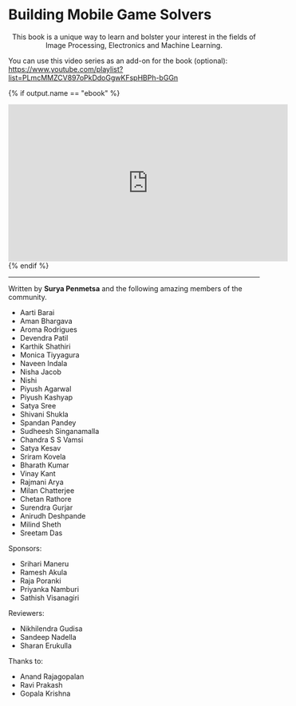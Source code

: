 # Building Mobile Game Solvers

<p style="text-align:center;">This book is a unique way to learn and bolster your interest in the fields of Image Processing, Electronics and Machine Learning.</p>

You can use this video series as an add-on for the book (optional): https://www.youtube.com/playlist?list=PLmcMMZCV897oPkDdoGgwKFspHBPh-bGGn

{% if output.name == "ebook" %}
<iframe width="560" height="315" src="https://www.youtube.com/embed/videoseries?list=PLmcMMZCV897oPkDdoGgwKFspHBPh-bGGn" frameborder="0" allowfullscreen></iframe>
{% endif %}

<hr>

Written by **Surya Penmetsa** and the following amazing members of the community.

* Aarti Barai
* Aman Bhargava
* Aroma Rodrigues
* Devendra Patil
* Karthik Shathiri
* Monica Tiyyagura
* Naveen Indala
* Nisha Jacob
* Nishi
* Piyush Agarwal
* Piyush Kashyap
* Satya Sree
* Shivani Shukla
* Spandan Pandey
* Sudheesh Singanamalla
* Chandra S S Vamsi
* Satya Kesav
* Sriram Kovela
* Bharath Kumar
* Vinay Kant
* Rajmani Arya
* Milan Chatterjee
* Chetan Rathore
* Surendra Gurjar
* Anirudh Deshpande
* Milind Sheth
* Sreetam Das

Sponsors:
* Srihari Maneru
* Ramesh Akula
* Raja Poranki
* Priyanka Namburi
* Sathish Visanagiri

Reviewers:
* Nikhilendra Gudisa
* Sandeep Nadella
* Sharan Erukulla

Thanks to:
* Anand Rajagopalan
* Ravi Prakash
* Gopala Krishna